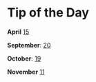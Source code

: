 Tip of the Day
==============

**April**
[15](../1/0/pseudoWYSIWYG.md)

**September**:
[20](./lists.md)

**October**:
[19](./lineLength.md)

**November**
[11](./tests.md)
